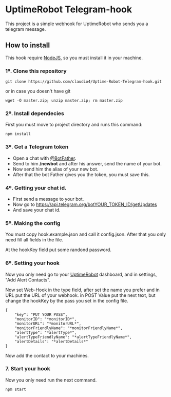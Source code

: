 # UptimeRobot Telegram-hook

This project is a simple webhook for UptimeRobot who sends you a telegram message.

## How to install
This hook require [NodeJS](https://nodejs.org/es/), so you must install it in your machine.

### 1º. Clone this repository
```
git clone https://github.com/claudio4/Uptime-Robot-Telegram-hook.git
```
or in case you doesn't have git
```
wget -O master.zip; unzip master.zip; rm master.zip
```
### 2º. Install dependecies
First you must move to project directory and runs this command:
```
npm install
```
### 3º. Get a Telegram token

* Open a chat with [@BotFather](https://telegram.me/BotFather).
* Send to him **/newbot** and after his answer, send the name of your bot.
* Now send him the alias of your new bot.
* After that the bot Father gives you the token, you must save this.

### 4º. Getting your chat id.

* First send a message to your bot.
* Now go to https://api.telegram.org/botYOUR_TOKEN_ID/getUpdates
* And save your chat id.

### 5º. Making the config
You must copy hook.example.json and call it config.json.
After that you only need fill all fields in the file.

At the hookKey field put some randond password.

### 6º. Setting your hook
Now you only need go to your [UptimeRobot](https://uptimerobot.com/) dashboard, and in settings, "Add Alert Contacts".

Now set Web-Hook in the type field, after set the name you prefer and in URL put the URL of your webhook.
in POST Value put the next text, but change the hookKey by the pass you set in the config file.

```
{
	"key": "PUT YOUR PASS",
	"monitorID": "*monitorID*",
	"monitorURL": "*monitorURL*",
	"monitorFriendlyName": "*monitorFriendlyName*",
	"alertType": "*alertType*",
	"alertTypeFriendlyName": "*alertTypeFriendlyName*",
	"alertDetails": "*alertDetails*"
}
```

Now add the contact to your machines.

### 7. Start your hook
Now you only need run the next command.

```
npm start
```
